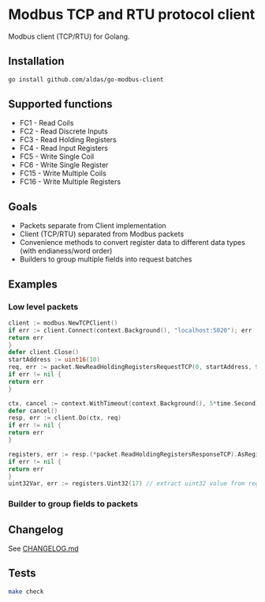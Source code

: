 # Modbus TCP and RTU protocol client

Modbus client (TCP/RTU) for Golang.

## Installation

```bash
go install github.com/aldas/go-modbus-client
```

## Supported functions

* FC1 - Read Coils
* FC2 - Read Discrete Inputs
* FC3 - Read Holding Registers
* FC4 - Read Input Registers
* FC5 - Write Single Coil
* FC6 - Write Single Register
* FC15 - Write Multiple Coils
* FC16 - Write Multiple Registers

## Goals

* Packets separate from Client implementation
* Client (TCP/RTU) separated from Modbus packets
* Convenience methods to convert register data to different data types (with endianess/word order)
* Builders to group multiple fields into request batches

## Examples

### Low level packets

```go
client := modbus.NewTCPClient()
if err := client.Connect(context.Background(), "localhost:5020"); err != nil {
return err
}
defer client.Close()
startAddress := uint16(10)
req, err := packet.NewReadHoldingRegistersRequestTCP(0, startAddress, 9)
if err != nil {
return err
}

ctx, cancel := context.WithTimeout(context.Background(), 5*time.Second)
defer cancel()
resp, err := client.Do(ctx, req)
if err != nil {
return err
}

registers, err := resp.(*packet.ReadHoldingRegistersResponseTCP).AsRegisters(startAddress)
if err != nil {
return err
}
uint32Var, err := registers.Uint32(17) // extract uint32 value from register 17
```

### Builder to group fields to packets

## Changelog

See [CHANGELOG.md](CHANGELOG.md)

## Tests

```bash
make check
```
